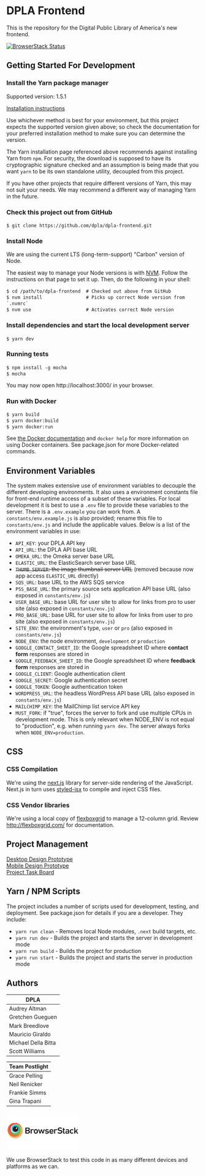 # DPLA Frontend
This is the repository for the Digital Public Library of America's new frontend.

[![BrowserStack Status](https://www.browserstack.com/automate/badge.svg?badge_key=UzZRL0QwZzR1Mlc4V2tuMi9XMS9RUm5hZ0lCL2tDaVhJU0xnRU1KdjcrOD0tLXRmQkRDTnZLekZLM0RWdGMyMCtHNUE9PQ==--24287c43017fc50481ab631e86244f9db3ec9257)](https://www.browserstack.com/automate/public-build/UzZRL0QwZzR1Mlc4V2tuMi9XMS9RUm5hZ0lCL2tDaVhJU0xnRU1KdjcrOD0tLXRmQkRDTnZLekZLM0RWdGMyMCtHNUE9PQ==--24287c43017fc50481ab631e86244f9db3ec9257)

## Getting Started For Development

### Install the Yarn package manager

Supported version: 1.5.1

[Installation instructions](https://yarnpkg.com/en/docs/install)

Use whichever method is best for your environment, but this project expects the
supported version given above; so check the documentation for your preferred
installation method to make sure you can determine the version.

The Yarn installation page referenced above recommends against installing Yarn
from `npm`. For security, the download is supposed to have its cryptographic
signature checked and an assumption is being made that you want `yarn` to be its
own standalone utility, decoupled from this project.

If you have other projects that require different versions of Yarn, this may
not suit your needs. We may recommend a different way of managing Yarn in the
future.

### Check this project out from GitHub

```
$ git clone https://github.com/dpla/dpla-frontend.git
```

### Install Node

We are using the current LTS (long-term-support) "Carbon" version of Node.

The easiest way to manage your Node versions is with
[NVM](https://github.com/creationix/nvm). Follow the instructions on that page
to set it up. Then, do the following in your shell:
```
$ cd /path/to/dpla-frontend  # Checked out above from GitHub
$ nvm install                # Picks up correct Node version from `.nvmrc`
$ nvm use                    # Activates correct Node version
```

### Install dependencies and start the local development server

```
$ yarn dev
```

### Running tests

```
$ npm install -g mocha
$ mocha
```

You may now open http://localhost:3000/ in your browser.

### Run with Docker

```
$ yarn build
$ yarn docker:build
$ yarn docker:run
```

See [the Docker documentation](https://docs.docker.com/) and `docker help` for
more information on using Docker containers. See package.json for more
Docker-related commands.


## Environment Variables

The system makes extensive use of environment variables to decouple the different developing environments. It also uses a environment constants file for front-end runtime access of a subset of these variables. For local development it is best to use a `.env` file to provide these variables to the server. There is a `.env.example` you can work from. A `constants/env.example.js` is also provided; rename this file to `constants/env.js` and include the applicable values. Below is a list of the environment variables in use:

- `API_KEY`: your DPLA API key
- `API_URL`: the DPLA API base URL
- `OMEKA_URL`: the Omeka server base URL
- `ELASTIC_URL`: the ElasticSearch server base URL
- ~~`THUMB_SERVER`: the image thumbnail server URL~~ (removed because now app access `ELASTIC_URL` directly)
- `SQS_URL`: base URL to the AWS SQS service
- `PSS_BASE_URL`: the primary source sets application API base URL (also exposed in `constants/env.js`)
- `USER_BASE_URL`: base URL for user site to allow for links from pro to user site (also exposed in `constants/env.js`)
- `PRO_BASE_URL`: base URL for user site to allow for links from user to pro site (also exposed in `constants/env.js`)
- `SITE_ENV`: the environment's type, `user` or `pro` (also exposed in `constants/env.js`)
- `NODE_ENV`: the node environment, `development` or `production`
- `GOOGLE_CONTACT_SHEET_ID`: the Google spreadsheet ID where **contact form** responses are stored in
- `GOOGLE_FEEDBACK_SHEET_ID`: the Google spreadsheet ID where **feedback form** responses are stored in
- `GOOGLE_CLIENT`: Google authentication client
- `GOOGLE_SECRET`: Google authentication secret
- `GOOGLE_TOKEN`: Google authentication token
- `WORDPRESS_URL`: the headless WordPress API base URL (also exposed in `constants/env.js`)
- `MAILCHIMP_KEY`: the MailChimp list service API key
- `MUST_FORK`: if "true", forces the server to fork and use multiple CPUs in
   development mode. This is only relevant when NODE_ENV is not equal to
   "production", e.g. when running `yarn dev`. The server always forks when
   `NODE_ENV=production`.

## CSS

### CSS Compilation

We're using the [next.js](https://github.com/zeit/next.js/) library for
server-side rendering of the JavaScript. Next.js in turn uses
[styled-jsx](https://github.com/zeit/styled-jsx) to compile and inject CSS files.

### CSS Vendor libraries

We're using a local copy of [flexboxgrid](https://github.com/kristoferjoseph/flexboxgrid)
to manage a 12-column grid. Review <http://flexboxgrid.com/> for documentation.

## Project Management

[Desktop Design Prototype](https://invis.io/3FC6KEGQV)  
[Mobile Design Prototype](https://invis.io/VGD6W7ZDQ)  
[Project Task Board](https://github.com/dpla/dpla-frontend/projects/1)

## Yarn / NPM Scripts

The project includes a number of scripts used for development, testing, and deployment. See package.json for details if you are a developer. They include:

- `yarn run clean` - Removes local Node modules, `.next` build targets, etc.
- `yarn run dev` - Builds the project and starts the server in development mode
- `yarn run build` - Builds the project for production
- `yarn run start` - Builds the project and starts the server in production mode

## Authors

| DPLA |
| ------------- |
| Audrey Altman |
| Gretchen Gueguen |
| Mark Breedlove |
| Mauricio Giraldo |
| Michael Della Bitta |
| Scott Williams |

| Team Postlight |
| ------------- |
| Grace Pelling |
| Neil Renicker |
| Frankie Simms |
| Gina Trapani  |

[<img src="browserstack-logo-600x315.png" height="100" alt="" />](http://browserstack.com/)

We use BrowserStack to test this code in as many different devices and platforms as we can.
